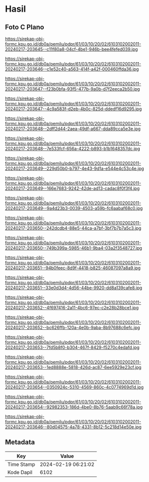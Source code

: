 # Hasil

## Foto C Plano

https://sirekap-obj-formc.kpu.go.id/db0a/pemilu/pdpr/61/03/10/20/02/6103102002011-20240217-203645--c11f80a8-04cf-4be1-946b-bee4fefed039.jpg

https://sirekap-obj-formc.kpu.go.id/db0a/pemilu/pdpr/61/03/10/20/02/6103102002011-20240217-203646--c1e52c40-a563-414f-a42f-000460ffda36.jpg

https://sirekap-obj-formc.kpu.go.id/db0a/pemilu/pdpr/61/03/10/20/02/6103102002011-20240217-203647--f23b0bfa-93f5-477b-9a0b-d7f2eeca2b50.jpg

https://sirekap-obj-formc.kpu.go.id/db0a/pemilu/pdpr/61/03/10/20/02/6103102002011-20240217-203647--4c9a583f-d2eb-4b0c-825d-ddedf16d9295.jpg

https://sirekap-obj-formc.kpu.go.id/db0a/pemilu/pdpr/61/03/10/20/02/6103102002011-20240217-203648--2dff2d44-2aea-49df-a667-dda89cca5e3e.jpg

https://sirekap-obj-formc.kpu.go.id/db0a/pemilu/pdpr/61/03/10/20/02/6103102002011-20240217-203648--7e533fcf-656a-4222-b893-b1b1648357dc.jpg

https://sirekap-obj-formc.kpu.go.id/db0a/pemilu/pdpr/61/03/10/20/02/6103102002011-20240217-203649--229d50b0-b797-4e43-9d1a-e544e4c53c4e.jpg

https://sirekap-obj-formc.kpu.go.id/db0a/pemilu/pdpr/61/03/10/20/02/6103102002011-20240217-203649--166e7683-9242-42de-ad13-cadac8f0f3f4.jpg

https://sirekap-obj-formc.kpu.go.id/db0a/pemilu/pdpr/61/03/10/20/02/6103102002011-20240217-203649--9a4d23b3-0039-4503-a59b-fc6aabaf68c0.jpg

https://sirekap-obj-formc.kpu.go.id/db0a/pemilu/pdpr/61/03/10/20/02/6103102002011-20240217-203650--242dcdb4-88e5-44ca-a7bf-3bf7b7b7a5c3.jpg

https://sirekap-obj-formc.kpu.go.id/db0a/pemilu/pdpr/61/03/10/20/02/6103102002011-20240217-203650--749b399a-5985-46b1-9ba4-03a2f3548727.jpg

https://sirekap-obj-formc.kpu.go.id/db0a/pemilu/pdpr/61/03/10/20/02/6103102002011-20240217-203651--94b0feec-8d9f-4418-b825-46087097a8a9.jpg

https://sirekap-obj-formc.kpu.go.id/db0a/pemilu/pdpr/61/03/10/20/02/6103102002011-20240217-203651--33e0d3d4-4d56-44be-9920-dd8a139cafe8.jpg

https://sirekap-obj-formc.kpu.go.id/db0a/pemilu/pdpr/61/03/10/20/02/6103102002011-20240217-203652--4f697416-2a11-4bc6-97ec-c2e28b28bce1.jpg

https://sirekap-obj-formc.kpu.go.id/db0a/pemilu/pdpr/61/03/10/20/02/6103102002011-20240217-203652--bc626ffb-120a-4e0b-9aba-8b97688c6efc.jpg

https://sirekap-obj-formc.kpu.go.id/db0a/pemilu/pdpr/61/03/10/20/02/6103102002011-20240217-203653--7fd5b8f0-b304-467f-8429-f5270c4edafd.jpg

https://sirekap-obj-formc.kpu.go.id/db0a/pemilu/pdpr/61/03/10/20/02/6103102002011-20240217-203653--1ed8888e-5818-426d-ac87-6ee5929e23cf.jpg

https://sirekap-obj-formc.kpu.go.id/db0a/pemilu/pdpr/61/03/10/20/02/6103102002011-20240217-203654--0350924c-5310-4569-860c-4c0774969d1d.jpg

https://sirekap-obj-formc.kpu.go.id/db0a/pemilu/pdpr/61/03/10/20/02/6103102002011-20240217-203654--92982353-186d-4be0-8b76-5aab9c66f78a.jpg

https://sirekap-obj-formc.kpu.go.id/db0a/pemilu/pdpr/61/03/10/20/02/6103102002011-20240217-203646--80d04575-4a78-4331-8b12-5c218d14e50e.jpg


## Metadata

| Key        | Value               |
| ---------- | ------------------- |
| Time Stamp | 2024-02-19 06:21:02 |
| Kode Dapil | 6102                |



